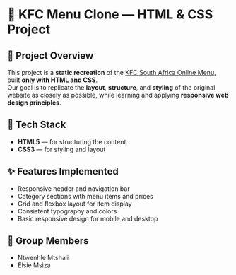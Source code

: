 # 🍗 KFC Menu Clone — HTML & CSS Project

## 📌 Project Overview
This project is a **static recreation** of the [KFC South Africa Online Menu](https://order.kfc.co.za/menu), built **only with HTML and CSS**.  
Our goal is to replicate the **layout**, **structure**, and **styling** of the original website as closely as possible, while learning and applying **responsive web design principles**.

## 🧰 Tech Stack
- **HTML5** — for structuring the content  
- **CSS3** — for styling and layout  


## ✨ Features Implemented
- Responsive header and navigation bar  
- Category sections with menu items and prices  
- Grid and flexbox layout for item display  
- Consistent typography and colors  
- Basic responsive design for mobile and desktop

## 👥 Group Members

- Ntwenhle Mtshali
- Elsie Msiza
